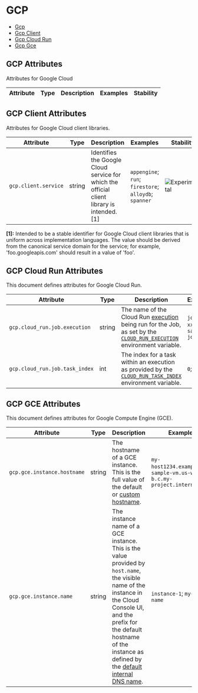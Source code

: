 <!--- Hugo front matter used to generate the website version of this page:
--->

<!-- NOTE: THIS FILE IS AUTOGENERATED. DO NOT EDIT BY HAND. -->
<!-- see templates/registry/markdown/attribute_namespace.md.j2 -->

# GCP

- [Gcp](#gcp-attributes)
- [Gcp Client](#gcp-client-attributes)
- [Gcp Cloud Run](#gcp-cloud-run-attributes)
- [Gcp Gce](#gcp-gce-attributes)

## GCP Attributes

Attributes for Google Cloud

| Attribute | Type | Description | Examples | Stability |
| --------- | ---- | ----------- | -------- | --------- |

## GCP Client Attributes

Attributes for Google Cloud client libraries.

| Attribute            | Type   | Description                                                                                | Examples                                              | Stability                                                        |
| -------------------- | ------ | ------------------------------------------------------------------------------------------ | ----------------------------------------------------- | ---------------------------------------------------------------- |
| `gcp.client.service` | string | Identifies the Google Cloud service for which the official client library is intended. [1] | `appengine`; `run`; `firestore`; `alloydb`; `spanner` | ![Experimental](https://img.shields.io/badge/-experimental-blue) |

**[1]:** Intended to be a stable identifier for Google Cloud client libraries that is uniform across implementation languages. The value should be derived from the canonical service domain for the service; for example, 'foo.googleapis.com' should result in a value of 'foo'.

## GCP Cloud Run Attributes

This document defines attributes for Google Cloud Run.

| Attribute                      | Type   | Description                                                                                                                                                                                                                                             | Examples                            | Stability                                                        |
| ------------------------------ | ------ | ------------------------------------------------------------------------------------------------------------------------------------------------------------------------------------------------------------------------------------------------------- | ----------------------------------- | ---------------------------------------------------------------- |
| `gcp.cloud_run.job.execution`  | string | The name of the Cloud Run [execution](https://cloud.google.com/run/docs/managing/job-executions) being run for the Job, as set by the [`CLOUD_RUN_EXECUTION`](https://cloud.google.com/run/docs/container-contract#jobs-env-vars) environment variable. | `job-name-xxxx`; `sample-job-mdw84` | ![Experimental](https://img.shields.io/badge/-experimental-blue) |
| `gcp.cloud_run.job.task_index` | int    | The index for a task within an execution as provided by the [`CLOUD_RUN_TASK_INDEX`](https://cloud.google.com/run/docs/container-contract#jobs-env-vars) environment variable.                                                                          | `0`; `1`                            | ![Experimental](https://img.shields.io/badge/-experimental-blue) |

## GCP GCE Attributes

This document defines attributes for Google Compute Engine (GCE).

| Attribute                   | Type   | Description                                                                                                                                                                                                                                                                                                                                | Examples                                                                | Stability                                                        |
| --------------------------- | ------ | ------------------------------------------------------------------------------------------------------------------------------------------------------------------------------------------------------------------------------------------------------------------------------------------------------------------------------------------ | ----------------------------------------------------------------------- | ---------------------------------------------------------------- |
| `gcp.gce.instance.hostname` | string | The hostname of a GCE instance. This is the full value of the default or [custom hostname](https://cloud.google.com/compute/docs/instances/custom-hostname-vm).                                                                                                                                                                            | `my-host1234.example.com`; `sample-vm.us-west1-b.c.my-project.internal` | ![Experimental](https://img.shields.io/badge/-experimental-blue) |
| `gcp.gce.instance.name`     | string | The instance name of a GCE instance. This is the value provided by `host.name`, the visible name of the instance in the Cloud Console UI, and the prefix for the default hostname of the instance as defined by the [default internal DNS name](https://cloud.google.com/compute/docs/internal-dns#instance-fully-qualified-domain-names). | `instance-1`; `my-vm-name`                                              | ![Experimental](https://img.shields.io/badge/-experimental-blue) |
